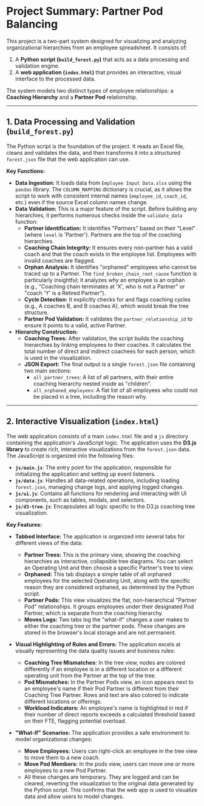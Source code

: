 # Project Summary: Partner Pod Balancing

This project is a two-part system designed for visualizing and analyzing organizational hierarchies from an employee spreadsheet. It consists of:

1.  A **Python script (`build_forest.py`)** that acts as a data processing and validation engine.
2.  A **web application (`index.html`)** that provides an interactive, visual interface to the processed data.

The system models two distinct types of employee relationships: a **Coaching Hierarchy** and a **Partner Pod** relationship.

---

## 1. Data Processing and Validation (`build_forest.py`)

The Python script is the foundation of the project. It reads an Excel file, cleans and validates the data, and then transforms it into a structured `forest.json` file that the web application can use.

**Key Functions:**

*   **Data Ingestion:** It loads data from `Employee Input Data.xlsx` using the `pandas` library. The `COLUMN_MAPPING` dictionary is crucial, as it allows the script to work with consistent internal names (`employee_id`, `coach_id`, etc.) even if the source Excel column names change.
*   **Data Validation:** This is a major feature of the script. Before building any hierarchies, it performs numerous checks inside the `validate_data` function:
    *   **Partner Identification:** It identifies "Partners" based on their "Level" (where `level` is 'Partner'). Partners are the top of the coaching hierarchies.
    *   **Coaching Chain Integrity:** It ensures every non-partner has a valid coach and that the coach exists in the employee list. Employees with invalid coaches are flagged.
    *   **Orphan Analysis:** It identifies "orphaned" employees who cannot be traced up to a Partner. The `find_broken_chain_root_cause` function is particularly insightful; it analyzes *why* an employee is an orphan (e.g., "Coaching chain terminates at 'X', who is not a Partner" or "coach 'Y' is a Retired Partner").
    *   **Cycle Detection:** It explicitly checks for and flags coaching cycles (e.g., A coaches B, and B coaches A), which would break the tree structure.
    *   **Partner Pod Validation:** It validates the `partner_relationship_id` to ensure it points to a valid, active Partner.
*   **Hierarchy Construction:**
    *   **Coaching Trees:** After validation, the script builds the coaching hierarchies by linking employees to their coaches. It calculates the total number of direct and indirect coachees for each person, which is used in the visualization.
    *   **JSON Export:** The final output is a single `forest.json` file containing two main sections:
        *   `all_partner_trees`: A list of all partners, with their entire coaching hierarchy nested inside as "children".
        *   `all_orphaned_employees`: A flat list of all employees who could not be placed in a tree, including the reason why.

---

## 2. Interactive Visualization (`index.html`)

The web application consists of a main `index.html` file and a `js` directory containing the application's JavaScript logic. The application uses the **D3.js library** to create rich, interactive visualizations from the `forest.json` data. The JavaScript is organized into the following files:

*   **`js/main.js`**: The entry point for the application, responsible for initializing the application and setting up event listeners.
*   **`js/data.js`**: Handles all data-related operations, including loading `forest.json`, managing change logs, and applying logged changes.
*   **`js/ui.js`**: Contains all functions for rendering and interacting with UI components, such as tables, modals, and selectors.
*   **`js/d3-tree.js`**: Encapsulates all logic specific to the D3.js coaching tree visualization.

**Key Features:**

*   **Tabbed Interface:** The application is organized into several tabs for different views of the data:
    *   **Partner Trees:** This is the primary view, showing the coaching hierarchies as interactive, collapsible tree diagrams. You can select an Operating Unit and then choose a specific Partner's tree to view.
    *   **Orphaned:** This tab displays a simple table of all orphaned employees for the selected Operating Unit, along with the specific reason they are considered orphaned, as determined by the Python script.
    *   **Partner Pods:** This view visualizes the flat, non-hierarchical "Partner Pod" relationships. It groups employees under their designated Pod Partner, which is separate from the coaching hierarchy.
    *   **Moves Logs:** Two tabs log the "what-if" changes a user makes to either the coaching tree or the partner pods. These changes are stored in the browser's local storage and are not permanent.

*   **Visual Highlighting of Rules and Errors:** The application excels at visually representing the data quality issues and business rules:
    *   **Coaching Tree Mismatches:** In the tree view, nodes are colored differently if an employee is in a different location or a different operating unit from the Partner at the top of the tree.
    *   **Pod Mismatches:** In the Partner Pods view, an icon appears next to an employee's name if their Pod Partner is different from their Coaching Tree Partner. Rows and text are also colored to indicate different locations or offerings.
    *   **Workload Indicators:** An employee's name is highlighted in red if their number of direct reports exceeds a calculated threshold based on their FTE, flagging potential overload.

*   **"What-If" Scenarios:** The application provides a safe environment to model organizational changes:
    *   **Move Employees:** Users can right-click an employee in the tree view to move them to a new coach.
    *   **Move Pod Members:** In the pods view, users can move one or more employees to a new Pod Partner.
    *   All these changes are temporary. They are logged and can be cleared, reverting the visualization to the original data generated by the Python script. This confirms that the web app is used to visualize data and allow users to model changes.